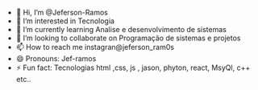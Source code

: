 - 👋 Hi, I’m @Jeferson-Ramos
- 👀 I’m interested in Tecnologia
- 🌱 I’m currently learning Analise e desenvolvimento de sistemas
- 💞️ I’m looking to collaborate on Programação de sistemas e projetos 
- 📫 How to reach me instagran@jeferson_ram0s
- 😄 Pronouns: Jef-ramos
- ⚡ Fun fact: Tecnologias html ,css, js , jason, phyton, react, MsyQl, c++ etc..

<!---
Jeferson-Ramos/Jeferson-Ramos is a ✨ special ✨ repository because its `README.md` (this file) appears on your GitHub profile.
You can click the Preview link to take a look at your changes.
--->
